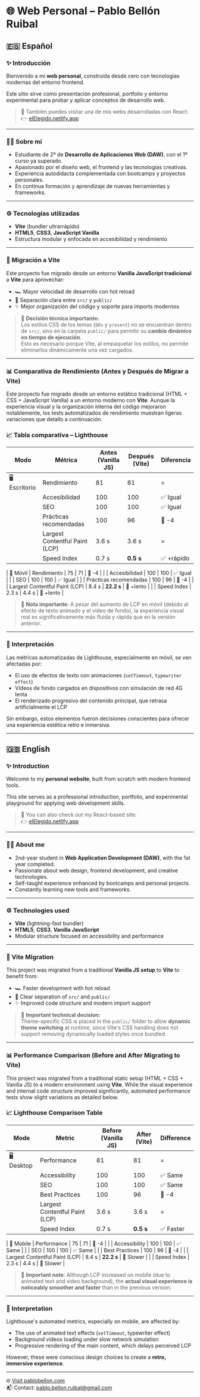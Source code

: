 # 🌐 Web Personal – Pablo Bellón Ruibal

## 🇪🇸 Español

### ✨ Introducción

Bienvenido a mi **web personal**, construida desde cero con tecnologías modernas del entorno frontend.

Este sitio sirve como presentación profesional, portfolio y entorno experimental para probar y aplicar conceptos de desarrollo web.

> 🔗 También puedes visitar una de mis webs desarrolladas con React:  
> 👉 [elElegido.netlify.app](https://elelegido.netlify.app)

---

### 👨‍💻 Sobre mí

- Estudiante de 2º de **Desarrollo de Aplicaciones Web (DAW)**, con el 1º curso ya superado.
- Apasionado por el diseño web, el frontend y las tecnologías creativas.
- Experiencia autodidacta complementada con bootcamps y proyectos personales.
- En continua formación y aprendizaje de nuevas herramientas y frameworks.

---

### ⚙️ Tecnologías utilizadas

- **Vite** (bundler ultrarrápido)
- **HTML5**, **CSS3**, **JavaScript Vanilla**
- Estructura modular y enfocada en accesibilidad y rendimiento

---

### 🔄 Migración a Vite

Este proyecto fue migrado desde un entorno **Vanilla JavaScript tradicional** a **Vite** para aprovechar:

- 🏎️ Mayor velocidad de desarrollo con hot reload
- 📁 Separación clara entre `src/` y `public/`
- ✨ Mejor organización del código y soporte para imports modernos

> 🎯 **Decisión técnica importante:**  
> Los estilos CSS de los temas (`80s` y `present`) no se encuentran dentro de `src/`, sino en la carpeta `public/` para permitir su **cambio dinámico en tiempo de ejecución**.  
> Esto es necesario porque Vite, al empaquetar los estilos, no permite eliminarlos dinámicamente una vez cargados.

---

### 📊 Comparativa de Rendimiento (Antes y Después de Migrar a Vite)

Este proyecto fue migrado desde un entorno estático tradicional (HTML + CSS + JavaScript Vanilla) a un entorno moderno con **Vite**. Aunque la experiencia visual y la organización interna del código mejoraron notablemente, los tests automatizados de rendimiento muestran ligeras variaciones que detallo a continuación.

### 📈 Tabla comparativa – Lighthouse

| Modo          | Métrica                        | Antes (Vanilla JS) | Después (Vite) | Diferencia |
| ------------- | ------------------------------ | ------------------ | -------------- | ---------- |
| 🖥️ Escritorio | Rendimiento                    | 81                 | 81             | =          |
|               | Accesibilidad                  | 100                | 100            | ✅ Igual   |
|               | SEO                            | 100                | 100            | ✅ Igual   |
|               | Prácticas recomendadas         | 100                | 96             | 🔻 -4      |
|               | Largest Contentful Paint (LCP) | 3.6 s              | 3.6 s          | =          |
|               | Speed Index                    | 0.7 s              | **0.5 s**      | ✅ +rápido |

| 📱 Móvil | Rendimiento | 75 | 71 | 🔻 -4 |
| | Accesibilidad | 100 | 100 | ✅ Igual |
| | SEO | 100 | 100 | ✅ Igual |
| | Prácticas recomendadas | 100 | 96 | 🔻 -4 |
| | Largest Contentful Paint (LCP) | 8.4 s | **22.2 s** | 🔻 +lento |
| | Speed Index | 2.3 s | 4.4 s | 🔻 +lento |

> 📌 **Nota importante**: A pesar del aumento de LCP en móvil (debido al efecto de texto animado y el vídeo de fondo), la experiencia visual real es significativamente más fluida y rápida que en la versión anterior.

---

### 🧠 Interpretación

Las métricas automatizadas de Lighthouse, especialmente en móvil, se ven afectadas por:

- El uso de efectos de texto con animaciones (`setTimeout`, `typewriter effect`)
- Vídeos de fondo cargados en dispositivos con simulación de red 4G lenta
- El renderizado progresivo del contenido principal, que retrasa artificialmente el LCP

Sin embargo, estos elementos fueron decisiones conscientes para ofrecer una experiencia estética retro e inmersiva.

---

## 🇬🇧 English

### ✨ Introduction

Welcome to my **personal website**, built from scratch with modern frontend tools.

This site serves as a professional introduction, portfolio, and experimental playground for applying web development skills.

> 🔗 You can also check out my React-based site:  
> 👉 [elElegido.netlify.app](https://elElegido.netlify.app)

---

### 👨‍💻 About me

- 2nd-year student in **Web Application Development (DAW)**, with the 1st year completed.
- Passionate about web design, frontend development, and creative technologies.
- Self-taught experience enhanced by bootcamps and personal projects.
- Constantly learning new tools and frameworks.

---

### ⚙️ Technologies used

- **Vite** (lightning-fast bundler)
- **HTML5**, **CSS3**, **Vanilla JavaScript**
- Modular structure focused on accessibility and performance

---

### 🔄 Vite Migration

This project was migrated from a traditional **Vanilla JS setup** to **Vite** to benefit from:

- 🏎️ Faster development with hot reload
- 📁 Clear separation of `src/` and `public/`
- ✨ Improved code structure and modern import support

> 🎯 **Important technical decision:**  
> Theme-specific CSS is placed in the `public/` folder to allow **dynamic theme switching** at runtime, since Vite's CSS handling does not support removing dynamically loaded styles once bundled.

---

### 📊 Performance Comparison (Before and After Migrating to Vite)

This project was migrated from a traditional static setup (HTML + CSS + Vanilla JS) to a modern environment using **Vite**. While the visual experience and internal code structure improved significantly, automated performance tests show slight variations as detailed below.

### 📈 Lighthouse Comparison Table

| Mode       | Metric                         | Before (Vanilla JS) | After (Vite) | Difference |
| ---------- | ------------------------------ | ------------------- | ------------ | ---------- |
| 🖥️ Desktop | Performance                    | 81                  | 81           | =          |
|            | Accessibility                  | 100                 | 100          | ✅ Same    |
|            | SEO                            | 100                 | 100          | ✅ Same    |
|            | Best Practices                 | 100                 | 96           | 🔻 -4      |
|            | Largest Contentful Paint (LCP) | 3.6 s               | 3.6 s        | =          |
|            | Speed Index                    | 0.7 s               | **0.5 s**    | ✅ Faster  |

| 📱 Mobile | Performance | 75 | 71 | 🔻 -4 |
| | Accessibility | 100 | 100 | ✅ Same |
| | SEO | 100 | 100 | ✅ Same |
| | Best Practices | 100 | 96 | 🔻 -4 |
| | Largest Contentful Paint (LCP) | 8.4 s | **22.2 s** | 🔻 Slower |
| | Speed Index | 2.3 s | 4.4 s | 🔻 Slower |

> 📌 **Important note**: Although LCP increased on mobile (due to animated text and video background), the **actual visual experience is noticeably smoother and faster** than in the previous version.

---

### 🧠 Interpretation

Lighthouse's automated metrics, especially on mobile, are affected by:

- The use of animated text effects (`setTimeout`, typewriter effect)
- Background videos loading under slow network simulation
- Progressive rendering of the main content, which delays perceived LCP

However, these were conscious design choices to create a **retro, immersive experience**.

---

🌐 [Visit pablobellon.com](https://www.pablobellon.com)  
📬 Contact: pablo.bellon.ruibal@gmail.com
